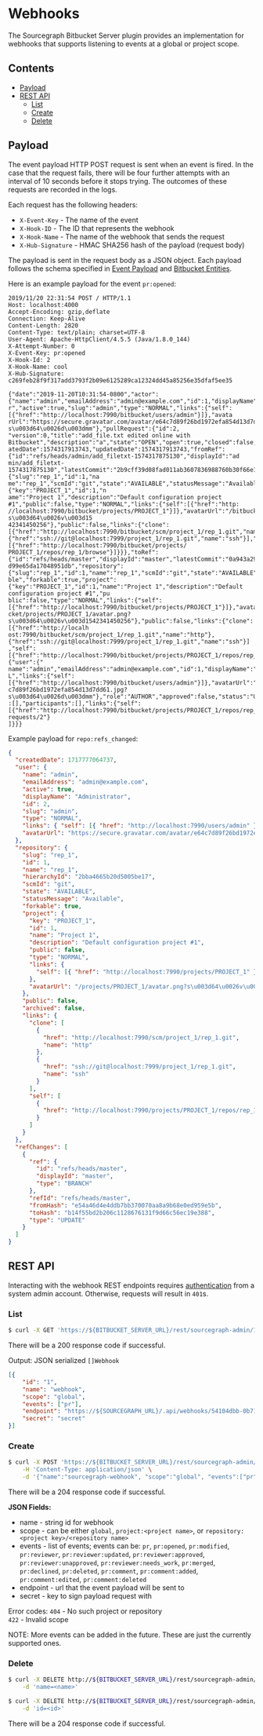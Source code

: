 # Webhooks

The Sourcegraph Bitbucket Server plugin provides an implementation for webhooks that supports listening to events at a global or project scope.

## Contents

- [Payload](#payload)
- [REST API](#rest-api)
    * [List](#list)
    * [Create](#create)
    * [Delete](#delete)

## Payload

The event payload HTTP POST request is sent when an event is fired. In the case that the request fails, there will be four further attempts with an interval of 10 seconds before it stops trying. The outcomes of these requests are recorded in the logs.

Each request has the following headers:

- `X-Event-Key` - The name of the event
- `X-Hook-ID` - The ID that represents the webhook
- `X-Hook-Name` - The name of the webhook that sends the request
- `X-Hub-Signature` - HMAC SHA256 hash of the payload (request body)

The payload is sent in the request body as a JSON object. Each payload follows the schema specified in [Event Payload](https://confluence.atlassian.com/bitbucketserver0516/event-payload-966061436.html?utm_campaign=in-app-help&utm_medium=in-app-help&utm_source=stash#Eventpayload-repositoryevents) and [Bitbucket Entities](https://docs.atlassian.com/bitbucket-server/docs/5.16.0/reference/javascript/JSON.html).

Here is an example payload for the event `pr:opened`:

```
2019/11/20 22:31:54 POST / HTTP/1.1                             
Host: localhost:4000                                            
Accept-Encoding: gzip,deflate                                   
Connection: Keep-Alive                                                                                                          
Content-Length: 2820                                                                                                            
Content-Type: text/plain; charset=UTF-8                                                                                         
User-Agent: Apache-HttpClient/4.5.5 (Java/1.8.0_144)                                                                            
X-Attempt-Number: 0                                             
X-Event-Key: pr:opened                                          
X-Hook-Id: 2                                                                                                                    
X-Hook-Name: cool                                                                                                               
X-Hub-Signature: c269feb28f9f317add3793f2b09e6125289ca12324dd45a85256e35dfaf5ee35                                               
                                                                                                                                
{"date":"2019-11-20T10:31:54-0800","actor":{"name":"admin","emailAddress":"admin@example.com","id":1,"displayName":"Administrato
r","active":true,"slug":"admin","type":"NORMAL","links":{"self":[{"href":"http://localhost:7990/bitbucket/users/admin"}]},"avata
rUrl":"https://secure.gravatar.com/avatar/e64c7d89f26bd1972efa854d13d7dd61.jpg?s\u003d64\u0026d\u003dmm"},"pullRequest":{"id":2,
"version":0,"title":"add_file.txt edited online with Bitbucket","description":"a","state":"OPEN","open":true,"closed":false,"cre
atedDate":1574317913743,"updatedDate":1574317913743,"fromRef":{"id":"refs/heads/admin/add_filetxt-1574317875130","displayId":"ad
min/add_filetxt-1574317875130","latestCommit":"2b9cff39d08fad011ab3607836988760b30f66e1","repository":{"slug":"rep_1","id":1,"na
me":"rep_1","scmId":"git","state":"AVAILABLE","statusMessage":"Available","forkable":true,"project":{"key":"PROJECT_1","id":1,"n
ame":"Project 1","description":"Default configuration project #1","public":false,"type":"NORMAL","links":{"self":[{"href":"http:
//localhost:7990/bitbucket/projects/PROJECT_1"}]},"avatarUrl":"/bitbucket/projects/PROJECT_1/avatar.png?s\u003d64\u0026v\u003d15
42341450256"},"public":false,"links":{"clone":[{"href":"http://localhost:7990/bitbucket/scm/project_1/rep_1.git","name":"http"},
{"href":"ssh://git@localhost:7999/project_1/rep_1.git","name":"ssh"}],"self":[{"href":"http://localhost:7990/bitbucket/projects/
PROJECT_1/repos/rep_1/browse"}]}}},"toRef":{"id":"refs/heads/master","displayId":"master","latestCommit":"0a943a29376f2336b78312
d99e65da17048951db","repository":{"slug":"rep_1","id":1,"name":"rep_1","scmId":"git","state":"AVAILABLE","statusMessage":"Availa
ble","forkable":true,"project":{"key":"PROJECT_1","id":1,"name":"Project 1","description":"Default configuration project #1","pu
blic":false,"type":"NORMAL","links":{"self":[{"href":"http://localhost:7990/bitbucket/projects/PROJECT_1"}]},"avatarUrl":"/bitbu
cket/projects/PROJECT_1/avatar.png?s\u003d64\u0026v\u003d1542341450256"},"public":false,"links":{"clone":[{"href":"http://localh
ost:7990/bitbucket/scm/project_1/rep_1.git","name":"http"},{"href":"ssh://git@localhost:7999/project_1/rep_1.git","name":"ssh"}]
,"self":[{"href":"http://localhost:7990/bitbucket/projects/PROJECT_1/repos/rep_1/browse"}]}}},"locked":false,"author":{"user":{"
name":"admin","emailAddress":"admin@example.com","id":1,"displayName":"Administrator","active":true,"slug":"admin","type":"NORMA
L","links":{"self":[{"href":"http://localhost:7990/bitbucket/users/admin"}]},"avatarUrl":"https://secure.gravatar.com/avatar/e64
c7d89f26bd1972efa854d13d7dd61.jpg?s\u003d64\u0026d\u003dmm"},"role":"AUTHOR","approved":false,"status":"UNAPPROVED"},"reviewers"
:[],"participants":[],"links":{"self":[{"href":"http://localhost:7990/bitbucket/projects/PROJECT_1/repos/rep_1/pull-requests/2"}
]}}}
```

Example payload for `repo:refs_changed`:

```json
{
  "createdDate": 1717777064737,
  "user": {
    "name": "admin",
    "emailAddress": "admin@example.com",
    "active": true,
    "displayName": "Administrator",
    "id": 2,
    "slug": "admin",
    "type": "NORMAL",
    "links": { "self": [{ "href": "http://localhost:7990/users/admin" }] },
    "avatarUrl": "https://secure.gravatar.com/avatar/e64c7d89f26bd1972efa854d13d7dd61.jpg?s\u003d64\u0026d\u003dmm"
  },
  "repository": {
    "slug": "rep_1",
    "id": 1,
    "name": "rep_1",
    "hierarchyId": "2bba4665b20d5005be17",
    "scmId": "git",
    "state": "AVAILABLE",
    "statusMessage": "Available",
    "forkable": true,
    "project": {
      "key": "PROJECT_1",
      "id": 1,
      "name": "Project 1",
      "description": "Default configuration project #1",
      "public": false,
      "type": "NORMAL",
      "links": {
        "self": [{ "href": "http://localhost:7990/projects/PROJECT_1" }]
      },
      "avatarUrl": "/projects/PROJECT_1/avatar.png?s\u003d64\u0026v\u003d1681176287106"
    },
    "public": false,
    "archived": false,
    "links": {
      "clone": [
        {
          "href": "http://localhost:7990/scm/project_1/rep_1.git",
          "name": "http"
        },
        {
          "href": "ssh://git@localhost:7999/project_1/rep_1.git",
          "name": "ssh"
        }
      ],
      "self": [
        {
          "href": "http://localhost:7990/projects/PROJECT_1/repos/rep_1/browse"
        }
      ]
    }
  },
  "refChanges": [
    {
      "ref": {
        "id": "refs/heads/master",
        "displayId": "master",
        "type": "BRANCH"
      },
      "refId": "refs/heads/master",
      "fromHash": "e54a46d4e4ddb7bb370070aa8a9b68e0ed959e5b",
      "toHash": "b14f55bd2b206c1128676131f9d66c56ec19e388",
      "type": "UPDATE"
    }
  ]
}
```

## REST API

Interacting with the webhook REST endpoints requires [authentication](https://developer.atlassian.com/server/bitbucket/how-tos/example-basic-authentication/) from a system admin account. Otherwise, requests will result in `401`s.

### List

```bash
$ curl -X GET 'https://${BITBUCKET_SERVER_URL}/rest/sourcegraph-admin/1.0/webhook'
```

There will be a 200 response code if successful.

Output: JSON serialized `[]Webhook`  

```json
[{
    "id": "1",
    "name": "webhook",
    "scope": "global",
    "events": ["pr"],
    "endpoint": "https://${SOURCEGRAPH_URL}/.api/webhooks/54104dbb-0b71-4a83-aa6b-eef46241614a",
    "secret": "secret"
}]
```

### Create

```bash
$ curl -X POST 'https://${BITBUCKET_SERVER_URL}/rest/sourcegraph-admin/1.0/webhook' \
    -H 'Content-Type: application/json' \
    -d '{"name":"sourcegraph-webhook", "scope":"global", "events":["pr"], "endpoint":"https://sourcegraph.example.com/.api/bitbucket-server-webhooks", "secret":"verylongsecret"}'
```

There will be a 204 response code if successful.  

**JSON Fields:**

- name - string id for webhook
- scope - can be either `global`, `project:<project name>`, or `repository:<project key>/<repository name>`
- events - list of events; events can be: `pr`, `pr:opened`, `pr:modified`, `pr:reviewer`, `pr:reviewer:updated`, `pr:reviewer:approved`, `pr:reviewer:unapproved`, `pr:reviewer:needs_work`, `pr:merged`, `pr:declined`, `pr:deleted`, `pr:comment`, `pr:comment:added`, `pr:comment:edited`, `pr:comment:deleted`
- endpoint - url that the event payload will be sent to
- secret - key to sign payload request with

Error codes:
`404` - No such project or repository  
`422` - Invalid scope

NOTE: More events can be added in the future. These are just the currently supported ones.

### Delete

```bash
$ curl -X DELETE http://${BITBUCKET_SERVER_URL}/rest/sourcegraph-admin/1.0/webhook \
    -d 'name=<name>'
```

```bash
$ curl -X DELETE http://${BITBUCKET_SERVER_URL}/rest/sourcegraph-admin/1.0/webhook \
    -d 'id=<id>'
```

There will be a 204 response code if successful.
